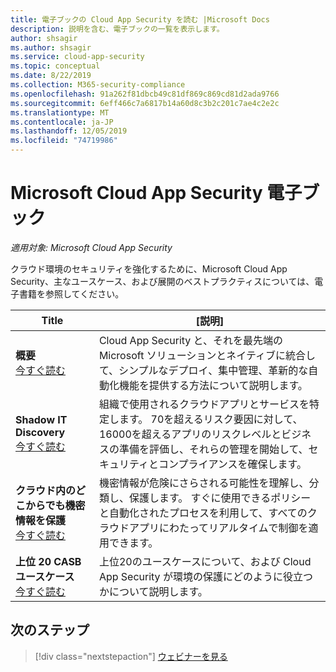 ```yaml
---
title: 電子ブックの Cloud App Security を読む |Microsoft Docs
description: 説明を含む、電子ブックの一覧を表示します。
author: shsagir
ms.author: shsagir
ms.service: cloud-app-security
ms.topic: conceptual
ms.date: 8/22/2019
ms.collection: M365-security-compliance
ms.openlocfilehash: 91a262f81dbcb49c81df869c869cd81d2ada9766
ms.sourcegitcommit: 6eff466c7a6817b14a60d8c3b2c201c7ae4c2e2c
ms.translationtype: MT
ms.contentlocale: ja-JP
ms.lasthandoff: 12/05/2019
ms.locfileid: "74719986"
---
```

# <a name="microsoft-cloud-app-security-e-books"></a>Microsoft Cloud App Security 電子ブック

*適用対象: Microsoft Cloud App Security*

クラウド環境のセキュリティを強化するために、Microsoft Cloud App Security、主なユースケース、および展開のベストプラクティスについては、電子書籍を参照してください。

| Title | [説明] |
| --- | --- |
| **概要**<br />[今すぐ読む](https://go.microsoft.com/fwlink/p/?linkid=2079728) | Cloud App Security と、それを最先端の Microsoft ソリューションとネイティブに統合して、シンプルなデプロイ、集中管理、革新的な自動化機能を提供する方法について説明します。 |
| **Shadow IT Discovery**<br />[今すぐ読む](https://go.microsoft.com/fwlink/p/?linkid=2079805) | 組織で使用されるクラウドアプリとサービスを特定します。 70を超えるリスク要因に対して、16000を超えるアプリのリスクレベルとビジネスの準備を評価し、それらの管理を開始して、セキュリティとコンプライアンスを確保します。 |
| **クラウド内のどこからでも機密情報を保護**<br />[今すぐ読む](https://go.microsoft.com/fwlink/p/?linkid=2079808) | 機密情報が危険にさらされる可能性を理解し、分類し、保護します。 すぐに使用できるポリシーと自動化されたプロセスを利用して、すべてのクラウドアプリにわたってリアルタイムで制御を適用できます。 |
| **上位 20 CASB ユースケース**<br />[今すぐ読む](https://go.microsoft.com/fwlink/p/?linkid=2099428) | 上位20のユースケースについて、および Cloud App Security が環境の保護にどのように役立つかについて説明します。 |

## <a name="next-steps"></a>次のステップ

> [!div class="nextstepaction"]
> [ウェビナーを見る](webinars.md)
